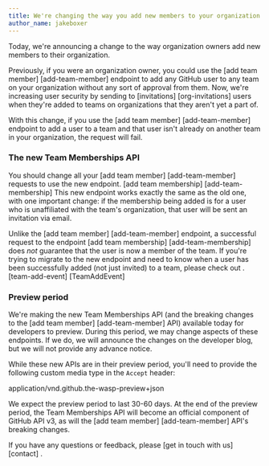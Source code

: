 ```yaml
---
title: We're changing the way you add new members to your organization
author_name: jakeboxer
---
```


Today, we're announcing a change to the way organization owners add new members to their organization.

Previously, if you were an organization owner, you could use the [add team member] [add-team-member] endpoint to add any GitHub user to any team on your organization without any sort of approval from them. Now, we're increasing user security by sending to [invitations] [org-invitations] users when they're added to teams on organizations that they aren't yet a part of.

With this change, if you use the [add team member] [add-team-member] endpoint to add a user to a team and that user isn't already on another team in your organization, the request will fail.

### The new Team Memberships API

You should change all your [add team member] [add-team-member] requests to use the new endpoint. [add team membership] [add-team-membership] This new endpoint works exactly the same as the old one, with one important change: if the membership being added is for a user who is unaffiliated with the team's organization, that user will be sent an invitation via email.

Unlike the [add team member] [add-team-member] endpoint, a successful request to the endpoint [add team membership] [add-team-membership] does *not* guarantee that the user is now a member of the team. If you're trying to migrate to the new endpoint and need to know when a user has been successfully added (not just invited) to a team, please check out . [team-add-event] [TeamAddEvent]

### Preview period

We're making the new Team Memberships API (and the breaking changes to the [add team member] [add-team-member] API) available today for developers to preview. During this period, we may change aspects of these endpoints. If we do, we will announce the changes on the developer blog, but we will not provide any advance notice.

While these new APIs are in their preview period, you'll need to provide the following custom media type in the `Accept` header:

application/vnd.github.the-wasp-preview+json

We expect the preview period to last 30-60 days. At the end of the preview period, the Team Memberships API will become an official component of GitHub API v3, as will the [add team member] [add-team-member] API's breaking changes.

If you have any questions or feedback, please [get in touch with us] [contact] .

